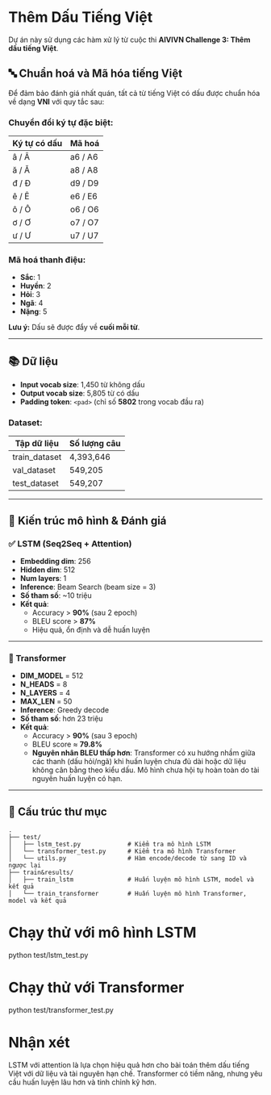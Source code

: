 # Thêm Dấu Tiếng Việt

Dự án này sử dụng các hàm xử lý từ cuộc thi **AIVIVN Challenge 3: Thêm dấu tiếng Việt**.

## 🔤 Chuẩn hoá và Mã hóa tiếng Việt

Để đảm bảo đánh giá nhất quán, tất cả từ tiếng Việt có dấu được chuẩn hóa về dạng **VNI** với quy tắc sau:

### Chuyển đổi ký tự đặc biệt:

| Ký tự có dấu | Mã hoá  |
| ------------ | ------- |
| â / Â        | a6 / A6 |
| ă / Ă        | a8 / A8 |
| đ / Đ        | d9 / D9 |
| ê / Ê        | e6 / E6 |
| ô / Ô        | o6 / O6 |
| ơ / Ơ        | o7 / O7 |
| ư / Ư        | u7 / U7 |

### Mã hoá thanh điệu:

- **Sắc**: 1
- **Huyền**: 2
- **Hỏi**: 3
- **Ngã**: 4
- **Nặng**: 5

**Lưu ý:** Dấu sẽ được đẩy về **cuối mỗi từ**.

---

## 📚 Dữ liệu

- **Input vocab size**: 1,450 từ không dấu
- **Output vocab size**: 5,805 từ có dấu
- **Padding token**: `<pad>` (chỉ số **5802** trong vocab đầu ra)

### Dataset:

| Tập dữ liệu   | Số lượng câu |
| ------------- | ------------ |
| train_dataset | 4,393,646    |
| val_dataset   | 549,205      |
| test_dataset  | 549,207      |

---

## 🧠 Kiến trúc mô hình & Đánh giá

### ✅ LSTM (Seq2Seq + Attention)

- **Embedding dim**: 256
- **Hidden dim**: 512
- **Num layers**: 1
- **Inference**: Beam Search (beam size = 3)
- **Số tham số**: ~10 triệu
- **Kết quả**:
  - Accuracy > **90%** (sau 2 epoch)
  - BLEU score > **87%**
  - Hiệu quả, ổn định và dễ huấn luyện

---

### 🧠 Transformer

- **DIM_MODEL** = 512
- **N_HEADS** = 8
- **N_LAYERS** = 4
- **MAX_LEN** = 50
- **Inference**: Greedy decode
- **Số tham số**: hơn 23 triệu
- **Kết quả**:
  - Accuracy > **90%** (sau 3 epoch)
  - BLEU score ≈ **79.8%**
  - **Nguyên nhân BLEU thấp hơn**: Transformer có xu hướng nhầm giữa các thanh (dấu hỏi/ngã) khi huấn luyện chưa đủ dài hoặc dữ liệu không cân bằng theo kiểu dấu. Mô hình chưa hội tụ hoàn toàn do tài nguyên huấn luyện có hạn.

---

## 📁 Cấu trúc thư mục

```plaintext
.
├── test/
│   ├── lstm_test.py             # Kiểm tra mô hình LSTM
│   └── transformer_test.py      # Kiểm tra mô hình Transformer
│   └── utils.py                 # Hàm encode/decode từ sang ID và ngược lại
├── train&results/
│   ├── train_lstm               # Huấn luyện mô hình LSTM, model và kết quả
│   └── train_transformer        # Huấn luyện mô hình Transformer, model và kết quả
```

# Chạy thử với mô hình LSTM

python test/lstm_test.py

# Chạy thử với Transformer

python test/transformer_test.py

# Nhận xét

LSTM với attention là lựa chọn hiệu quả hơn cho bài toán thêm dấu tiếng Việt với dữ liệu và tài nguyên hạn chế.
Transformer có tiềm năng, nhưng yêu cầu huấn luyện lâu hơn và tinh chỉnh kỹ hơn.
